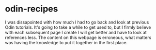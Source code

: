 # odin-recipes
I was dissapointed with how much I had to go back and look at previous Odin tutorials. It's going to take a while to get used to, but I firmly believe with each subsequent page I create I will get better and have to look at references less. The content on this webpage is erroneous, what matters was having the knowledge to put it together in the first place. 